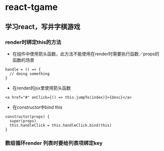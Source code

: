 # react-tgame
## 学习react，写井字棋游戏

### render时绑定this的方法
* 在组件中使用箭头函数，此方法不能使用在render时需要执行函数／props的函数的场景
```
handle = () => {
  // doing something
}
```

* 在render的jsx里使用箭头函数
```
<a href="#" onClick={() => this.jumpTo(index)}>{desc}</a>
```

* 在constructor中bind this
```
constructor(props) {
  super(props)
  this.handleClick = this.handleClick.bind(this)
}

```

### 数组循环render 列表时要给列表项绑定key